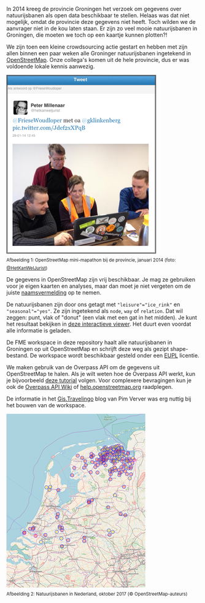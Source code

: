 In 2014 kreeg de provincie Groningen het verzoek om gegevens over natuurijsbanen als open data beschikbaar te stellen. Helaas was dat niet mogelijk, omdat de provincie deze gegevens niet heeft. Toch wilden we de aanvrager niet in de kou laten staan. Er zijn zo veel mooie natuurijsbanen in Groningen, die moeten we toch op een kaartje kunnen plotten?!

We zijn toen een kleine crowdsourcing actie gestart en hebben met zijn allen binnen een paar weken alle Groninger natuurijsbanen ingetekend in [OpenStreetMap](https://nl.wikipedia.org/wiki/OpenStreetMap). Onze collega's komen uit de hele provincie, dus er was voldoende lokale kennis aanwezig.

![OpenStreetMap mini-mapathon bij de provincie Groningen](./image/tweet.jpg "OpenStreetMap mini-mapathon bij de provincie Groningen")  
<sub>Afbeelding 1: OpenStreetMap mini-mapathon bij de provincie, januari 2014 (foto: [@HetKanWelJurist](https://twitter.com/hetkanweljurist))</sub>

De gegevens in OpenStreetMap zijn vrij beschikbaar. Je mag ze gebruiken voor je eigen kaarten en analyses, maar dan moet je niet vergeten om de juiste [naamsvermelding](http://www.openstreetmap.org/copyright) op te nemen.

De natuurijsbanen zijn door ons getagt met `"leisure"="ice_rink"` en `"seasonal"="yes"`. Ze zijn ingetekend als `node`, `way` of `relation`. Dat wil zeggen: punt, vlak of "donut" (een vlak met een gat in het midden). Je kunt het resultaat bekijken in [deze interactieve viewer](http://overpass-turbo.eu/map.html?Q=area%5B%22name%22%3D%22Nederland%22%5D%5B%22admin_level%22%3D%222%22%5D%20-%3E%20.n%3B%0A(%20%0A%20%20%20%20node%5B%22leisure%22%3D%22ice_rink%22%5D%5B%22seasonal%22%3D%22yes%22%5D(area.n)%3B%0A%20%20%20%20way%5B%22leisure%22%3D%22ice_rink%22%5D%5B%22seasonal%22%3D%22yes%22%5D(area.n)%3B%0A%20%20%20%20relation%5B%22leisure%22%3D%22ice_rink%22%5D%5B%22seasonal%22%3D%22yes%22%5D(area.n)%3B%0A)%3B%0Aout%20center%3B). Het duurt even voordat alle informatie is geladen.

De FME workspace in deze repository haalt alle natuurijsbanen in Groningen op uit OpenStreetMap en schrijft deze weg als gezipt shape-bestand. De workspace wordt beschikbaar gesteld onder een [EUPL](https://eupl.eu/1.2/nl/) licentie.

We maken gebruik van de Overpass API om de gegevens uit OpenStreetMap te halen. Als je wilt weten hoe de Overpass API werkt, kun je bijvoorbeeld [deze tutorial](https://github.com/FrieseWoudloper/workshop-maptime2016-overpass) volgen. Voor complexere bevragingen kun je ook de [Overpass API Wiki](http://wiki.openstreetmap.org/wiki/Overpass_API) of [help.openstreetmap.org](http://help.openstreetmap.org) raadplegen. 

De informatie in het [Gis.Travelingo](http://gis.travelingo.nl/2016/07/06/fme-en-de-overpass-api-van-openstreetmap/) blog van Pim Verver was erg nuttig bij het bouwen van de workspace.

![Natuurijsbanen in Nederland](./image/overzicht.png "Natuurijsbanen in Nederland")  
<sub>Afbeelding 2: Natuurijsbanen in Nederland, oktober 2017 (&copy; OpenStreetMap-auteurs)</sub>
